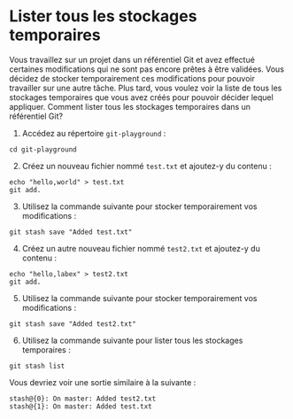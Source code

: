 # Lister tous les stockages temporaires

Vous travaillez sur un projet dans un référentiel Git et avez effectué certaines modifications qui ne sont pas encore prêtes à être validées. Vous décidez de stocker temporairement ces modifications pour pouvoir travailler sur une autre tâche. Plus tard, vous voulez voir la liste de tous les stockages temporaires que vous avez créés pour pouvoir décider lequel appliquer. Comment lister tous les stockages temporaires dans un référentiel Git?

1. Accédez au répertoire `git-playground` :

```
cd git-playground
```

2. Créez un nouveau fichier nommé `test.txt` et ajoutez-y du contenu :

```
echo "hello,world" > test.txt
git add.
```

3. Utilisez la commande suivante pour stocker temporairement vos modifications :

```
git stash save "Added test.txt"
```

4. Créez un autre nouveau fichier nommé `test2.txt` et ajoutez-y du contenu :

```
echo "hello,labex" > test2.txt
git add.
```

5. Utilisez la commande suivante pour stocker temporairement vos modifications :

```
git stash save "Added test2.txt"
```

6. Utilisez la commande suivante pour lister tous les stockages temporaires :

```
git stash list
```

Vous devriez voir une sortie similaire à la suivante :

```
stash@{0}: On master: Added test2.txt
stash@{1}: On master: Added test.txt
```
